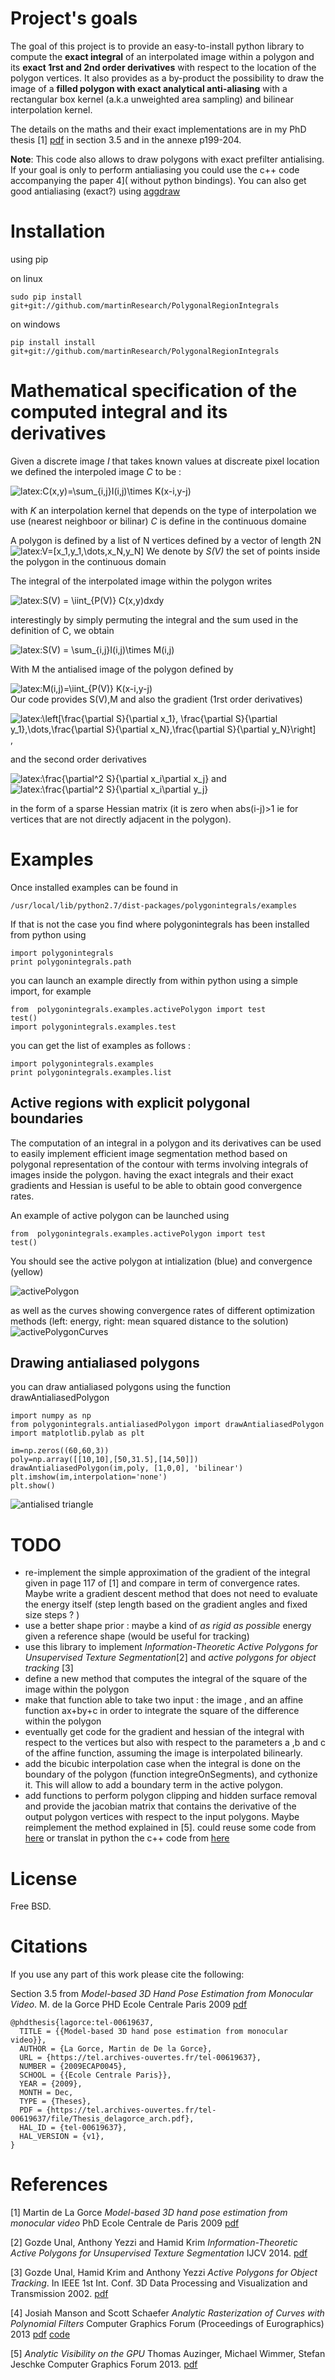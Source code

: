 # Project's goals

The goal of this project is to provide an easy-to-install python library to  compute the **exact integral** of an interpolated image within a polygon and its **exact 1rst and 2nd order derivatives** with respect to the location of the polygon vertices.
It also provides as a by-product the possibility to draw the image of a **filled polygon with exact analytical anti-aliasing** with a rectangular box kernel (a.k.a unweighted area sampling) and bilinear interpolation kernel.

The  details on the maths and their exact implementations are in my PhD thesis [1] [pdf](https://tel.archives-ouvertes.fr/tel-00619637/document) in section 3.5 and in the annexe p199-204. 


**Note**: This code also allows to draw polygons with exact prefilter antialising. If your goal is only to perform antialiasing you could use the c++ code accompanying the paper 4]( without python bindings). You can also get good antialiasing (exact?) using [aggdraw](https://pypi.python.org/pypi/aggdraw/1.1-20051010)


# Installation

using pip

on linux

	sudo pip install git+git://github.com/martinResearch/PolygonalRegionIntegrals

on windows

	pip install install git+git://github.com/martinResearch/PolygonalRegionIntegrals

# Mathematical specification of the computed integral and its derivatives



Given a discrete image *I* that takes known values at discreate pixel location we defined the interpoled image *C* to be : 

![latex:C(x,y)=\sum_{i,j}I(i,j)\times K(x-i,y-j) ](./images/eqnC.svg)

with *K* an interpolation kernel that depends on the type of interpolation we use (nearest neighboor or bilinar)
*C* is define in the continuous domaine 

A polygon is defined by a list of N vertices defined by a vector of length 2N ![latex:V=[x_1,y_1,\dots,x_N,y_N]](./images/eqnV.svg)
We denote by *S(V)* the set of points inside the polygon in the continuous domain

The integral of the interpolated image within the polygon writes

![latex:S(V) = \iint_{P(V)} C(x,y)dxdy](./images/eqnS.svg) 

interestingly by simply permuting the integral and the sum used in the definition of C, we obtain 

![latex:S(V) = \sum_{i,j}I(i,j)\times M(i,j)](./images/eqnS2.svg)

With M the antialised image of the polygon defined by 

![latex:M(i,j)=\iint_{P(V)} K(x-i,y-j)](./images/eqnM.svg)  
Our code provides S(V),M and also the  gradient (1rst order derivatives) 

![latex:\left[\frac{\partial S}{\partial x_1}, \frac{\partial S}{\partial y_1},\dots,\frac{\partial S}{\partial x_N},\frac{\partial S}{\partial y_N}\right]](./images/eqnSderiv1.svg),

 and the second order derivatives 

![latex:\frac{\partial^2 S}{\partial x_i\partial x_j}](./images/eqnSderiv21.svg)       and      ![latex:\frac{\partial^2 S}{\partial x_i\partial y_j}](./images/eqnSderiv22.svg)

in the form of a sparse Hessian matrix (it is zero when abs(i-j)>1 ie for vertices that are not directly adjacent in the polygon).



# Examples 

Once installed examples can be found in 

	/usr/local/lib/python2.7/dist-packages/polygonintegrals/examples

If that is not the case you find where polygonintegrals has been installed from python using

	import polygonintegrals
	print polygonintegrals.path

you can launch an example directly from within python using a simple import, for example

	from  polygonintegrals.examples.activePolygon import test
	test()
	import polygonintegrals.examples.test


you can get the list of examples as follows :

	import polygonintegrals.examples
	print polygonintegrals.examples.list


## Active regions with explicit polygonal boundaries

The computation of an integral in a polygon and its derivatives can be used to easily implement efficient image segmentation method based on polygonal representation of the contour with terms involving integrals of images inside the polygon. having the exact integrals and their exact gradients and Hessian is useful to be able to obtain good convergence rates.

An example of active polygon can be launched using 

	from  polygonintegrals.examples.activePolygon import test
	test()

You should see the active polygon at intialization (blue) and convergence (yellow)

![activePolygon](./images/activePolygon2.png)



as well as the curves  showing convergence rates of different optimization methods (left: energy, right: mean squared distance to the solution)
![activePolygonCurves](./images/activePolygonCurves2.png)

## Drawing antialiased polygons

you can draw antialiased polygons using the function drawAntialiasedPolygon

	import numpy as np
	from polygonintegrals.antialiasedPolygon import drawAntialiasedPolygon
	import matplotlib.pylab as plt

	im=np.zeros((60,60,3))    
	poly=np.array([[10,10],[50,31.5],[14,50]])
	drawAntialiasedPolygon(im,poly, [1,0,0], 'bilinear')
	plt.imshow(im,interpolation='none')
	plt.show()

![antialised triangle ](./images/antialiased_triangle.png)

# TODO

* re-implement the simple approximation of the gradient of the integral given in page 117 of [1] and compare in term of convergence rates. Maybe write a gradient descent method that does not need to evaluate the energy itself (step length based on the gradient angles and fixed size steps ? )
* use a better shape prior : maybe a kind of *as rigid as possible* energy given a reference shape (would be useful for tracking)
* use this library to implement *Information-Theoretic Active Polygons for Unsupervised Texture Segmentation*[2] and *active polygons for object tracking* [3]
* define a new method that computes the integral of the square of the image within the polygon
* make that function able to take two input : the image , and an affine function ax+by+c in order to integrate the square of the difference  within the polygon
* eventually get code for the gradient and hessian of the integral with respect to the vertices  but also with respect to the parameters a ,b and c of the affine function, assuming the image is interpolated bilinearly.
* add the bicubic interpolation case when the integral is done on the boundary of the polygon (function integreOnSegments), and cythonize it. This will allow to add a boundary term in the active polygon.
* add functions to perform polygon clipping and hidden surface removal and provide the jacobian matrix that contains the derivative of the output polygon vertices with respect to the input polygons. Maybe reimplement the method explained in [5]. could reuse some code from [here](https://github.com/helderco/univ-polyclip/blob/python/polygon.py) or translat in python the c++ code from [here](http://davis.wpi.edu/~matt/courses/clipping/code.html)

# License

Free BSD.

# Citations

If you use any part of this work please cite the following:

Section 3.5 from *Model-based 3D Hand Pose Estimation from Monocular Video*. M. de la Gorce PHD Ecole Centrale Paris 2009 [pdf](https://tel.archives-ouvertes.fr/tel-00619637/)

	@phdthesis{lagorce:tel-00619637,
	  TITLE = {{Model-based 3D hand pose estimation from monocular video}},
	  AUTHOR = {La Gorce, Martin de De la Gorce},
	  URL = {https://tel.archives-ouvertes.fr/tel-00619637},
	  NUMBER = {2009ECAP0045},
	  SCHOOL = {{Ecole Centrale Paris}},
	  YEAR = {2009},
	  MONTH = Dec,
	  TYPE = {Theses},
	  PDF = {https://tel.archives-ouvertes.fr/tel-00619637/file/Thesis_delagorce_arch.pdf},
	  HAL_ID = {tel-00619637},
	  HAL_VERSION = {v1},
	}


# References

[1] Martin de La Gorce *Model-based 3D hand pose estimation from monocular video* PhD Ecole Centrale de Paris 2009 [pdf](https://tel.archives-ouvertes.fr/tel-00619637/document)

[2] Gozde Unal, Anthony Yezzi and Hamid Krim *Information-Theoretic Active Polygons for Unsupervised Texture Segmentation* IJCV 2014. [pdf](http://lccv.ece.gatech.edu/docs/ijcv_Information_Theoretic_Active_Polygons.pdf) 

[3] Gozde Unal, Hamid Krim and Anthony Yezzi *Active Polygons for Object Tracking*. In IEEE 1st Int. Conf. 3D Data Processing and Visualization and Transmission 2002. [pdf](http://citeseerx.ist.psu.edu/viewdoc/summary?doi=10.1.1.18.2576)

[4] Josiah Manson and Scott Schaefer *Analytic Rasterization of Curves with Polynomial Filters* Computer Graphics Forum (Proceedings of Eurographics) 2013
[pdf](http://faculty.cs.tamu.edu/schaefer/research/scanline.pdf) [code](http://josiahmanson.com/research/scanline_rasterization/)

[5] *Analytic Visibility on the GPU* Thomas Auzinger, Michael Wimmer, Stefan Jeschke Computer Graphics Forum 2013. [pdf](https://www.cg.tuwien.ac.at/research/publications/2013/Auzinger_2013_AnaVis/Auzinger_2013_AnaVis-Paper.pdf)